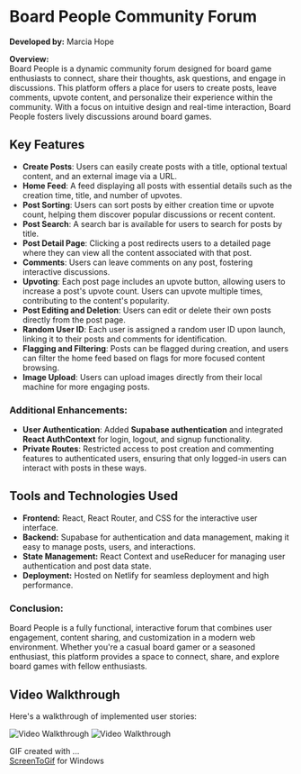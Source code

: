 # Board People Community Forum

**Developed by:** Marcia Hope  

**Overview:**  
Board People is a dynamic community forum designed for board game enthusiasts to connect, share their thoughts, ask questions, and engage in discussions. This platform offers a place for users to create posts, leave comments, upvote content, and personalize their experience within the community. With a focus on intuitive design and real-time interaction, Board People fosters lively discussions around board games.

## Key Features

- **Create Posts**: Users can easily create posts with a title, optional textual content, and an external image via a URL.
- **Home Feed**: A feed displaying all posts with essential details such as the creation time, title, and number of upvotes.
- **Post Sorting**: Users can sort posts by either creation time or upvote count, helping them discover popular discussions or recent content.
- **Post Search**: A search bar is available for users to search for posts by title.
- **Post Detail Page**: Clicking a post redirects users to a detailed page where they can view all the content associated with that post.
- **Comments**: Users can leave comments on any post, fostering interactive discussions.
- **Upvoting**: Each post page includes an upvote button, allowing users to increase a post's upvote count. Users can upvote multiple times, contributing to the content's popularity.
- **Post Editing and Deletion**: Users can edit or delete their own posts directly from the post page.
- **Random User ID**: Each user is assigned a random user ID upon launch, linking it to their posts and comments for identification.
- **Flagging and Filtering**: Posts can be flagged during creation, and users can filter the home feed based on flags for more focused content browsing.
- **Image Upload**: Users can upload images directly from their local machine for more engaging posts.

### Additional Enhancements:

- **User Authentication**: Added **Supabase authentication** and integrated **React AuthContext** for login, logout, and signup functionality.
- **Private Routes**: Restricted access to post creation and commenting features to authenticated users, ensuring that only logged-in users can interact with posts in these ways.
  
## Tools and Technologies Used

- **Frontend:** React, React Router, and CSS for the interactive user interface.
- **Backend:** Supabase for authentication and data management, making it easy to manage posts, users, and interactions.
- **State Management:** React Context and useReducer for managing user authentication and post data state.
- **Deployment:** Hosted on Netlify for seamless deployment and high performance.

### Conclusion:

Board People is a fully functional, interactive forum that combines user engagement, content sharing, and customization in a modern web environment. Whether you're a casual board gamer or a seasoned enthusiast, this platform provides a space to connect, share, and explore board games with fellow enthusiasts.


## Video Walkthrough

Here's a walkthrough of implemented user stories:

<img src='Board-People.gif' title='Video Walkthrough' width='' alt='Video Walkthrough' />
<img src='Board-People2.gif' title='Video Walkthrough' width='' alt='Video Walkthrough' />

GIF created with ...  
[ScreenToGif](https://www.screentogif.com/) for Windows


